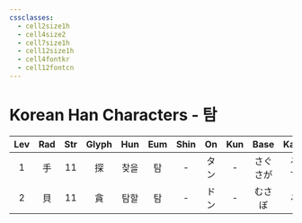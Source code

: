 ```yaml
---
cssclasses:
  - cell2size1h
  - cell4size2
  - cell7size1h
  - cell12size1h
  - cell4fontkr
  - cell12fontcn
---
```


# Korean Han Characters - 탐

| Lev | Rad | Str | Glyph | Hun | Eum | Shin | On  | Kun |   Base   |  Kana  | Simp | Man |  Can  | Viet |
| :-: | :-: | :-: | :---: | :-: | :-: | :--: | :-: | :-: | :------: | :----: | :--: | :-: | :---: | :--: |
|  1  |  手  | 11  |   探   | 찾을  |  탐  |  -   | タン  |  -  | さぐ<br>さが | る<br>す |  -   | tàn | taam3 | thám |
|  2  |  貝  | 11  |   貪   | 탐할  |  탐  |  -   | ドン  |  -  |   むさぼ    |   る    |  贪   | tān | taam1 | tham |
